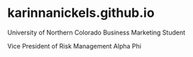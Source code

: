 # karinnanickels.github.io

University of Northern Colorado Business Marketing Student 

Vice President of Risk Management Alpha Phi 
